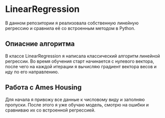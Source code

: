 # LinearRegression
В данном репозитории я реализовала собственную линейную регрессию и сравнила её со встроенным методом в Python.
## Опиасние алгоритма
В классе LinearRegression я написала классический алгоритм линейной регрессии. Во время обучения старт начинается с нулевого вектора, после чего на каждой итерации я вычисляю градиент вектора весов и иду по его направлению. 
## Работа с Ames Housing
Для начала я привожу все данные к числовому виду и заполняю пропуски. После этого я уже обучаю модель, смотрю на ошибки и сравниваю их со встроенной регрессией.
